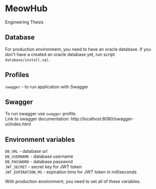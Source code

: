# MeowHub
Engineering Thesis

## Database
For production environment, you need to have an oracle database.
If you don't have a created an oracle database yet, run script `database/install.sql`.

## Profiles
`swagger` - to run application with Swagger

## Swagger
To run swagger use `swagger` profile.  
Link to swagger documentation: http://localhost:8080/swagger-ui/index.html

## Environment variables
`DB_URL` - database url    
`DB_USERNAME` - database username  
`DB_PASSWORD` - database password  
`JWT_SECRET` - secret key for JWT token    
`JWT_EXPIRATION_MS` - expiration time for JWT token in milliseconds  

With production environment, you need to set all of these variables.
